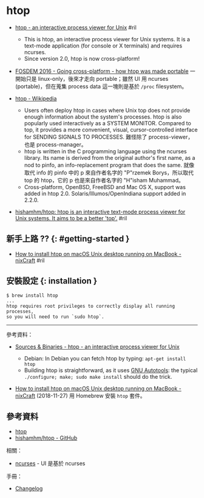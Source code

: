 # htop

  - [htop \- an interactive process viewer for Unix](https://hisham.hm/htop/) #ril
      - This is htop, an interactive process viewer for Unix systems. It is a text-mode application (for console or X terminals) and requires ncurses.
      - Since version 2.0, htop is now cross-platform!

  - [FOSDEM 2016 \- Going cross\-platform \- how htop was made portable](https://archive.fosdem.org/2016/schedule/event/htop/) 一開始只是 linux-only，後來才走向 portable；雖然 UI 用 ncurses (portable)，但在蒐集 process data 這一塊則是基於 `/proc` filesystem。

  - [htop \- Wikipedia](https://en.wikipedia.org/wiki/Htop)
      - Users often deploy htop in cases where Unix top does not provide enough information about the system's processes. htop is also popularly used interactively as a SYSTEM MONITOR. Compared to top, it provides a more convenient, visual, cursor-controlled interface for SENDING SIGNALS TO PROCESSES. 難怪除了 process-viewer，也是 process-manager。
      - htop is written in the C programming language using the ncurses library. Its name is derived from the original author's first name, as a nod to pinfo, an info-replacement program that does the same. 就像取代 info 的 pinfo 中的 p 來自作者名字的 "P"rzemek Borys，所以取代 top 的 htop，它的 p 也是來自作者名字的 "H"isham Muhammad。
      - Cross-platform, OpenBSD, FreeBSD and Mac OS X, support was added in htop 2.0. Solaris/Illumos/OpenIndiana support added in 2.2.0.

  - [hishamhm/htop: htop is an interactive text\-mode process viewer for Unix systems\. It aims to be a better 'top'\.](https://github.com/hishamhm/htop) #ril

## 新手上路 ?? {: #getting-started }

  - [How to install htop on macOS Unix desktop running on MacBook \- nixCraft](https://www.cyberciti.biz/faq/install-htop-on-macos-unix-desktop-running-macbook-pro/) #ril

## 安裝設定 {: installation }

```
$ brew install htop
...
htop requires root privileges to correctly display all running processes,
so you will need to run `sudo htop`.
```

---

參考資料：

  - [Sources & Binaries - htop \- an interactive process viewer for Unix](https://hisham.hm/htop/index.php?page=downloads#sources)
      - Debian: In Debian you can fetch htop by typing: `apt-get install htop`
      - Building htop is straightforward, as it uses [GNU Autotools](https://en.wikipedia.org/wiki/GNU_Build_System): the typical `./configure; make; sudo make install` should do the trick.

  - [How to install htop on macOS Unix desktop running on MacBook \- nixCraft](https://www.cyberciti.biz/faq/install-htop-on-macos-unix-desktop-running-macbook-pro/) (2018-11-27) 用 Homebrew 安裝 `htop` 套件。

## 參考資料

  - [htop](https://hisham.hm/htop/)
  - [hishamhm/htop - GitHub](https://github.com/hishamhm/htop)

相關：

  - [ncurses](ncurses.md) - UI 是基於 ncurses

手冊：

  - [Changelog](http://hisham.hm/htop/index.php?page=downloads)
